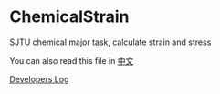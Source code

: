 # ChemicalStrain
SJTU chemical major task, calculate strain and stress

You can also read this file in [中文](docs/README_zh.md)

[Developers Log](docs/README_developers.md)

